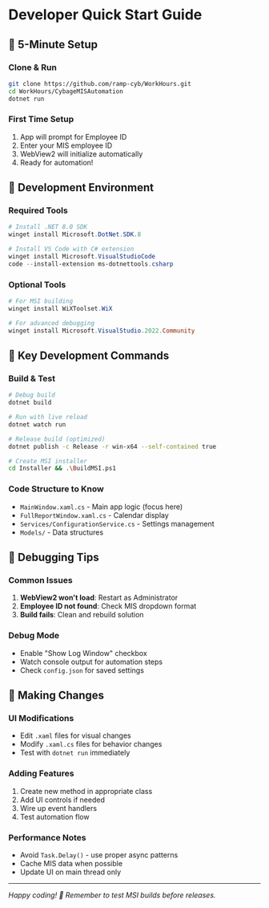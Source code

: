 # Developer Quick Start Guide

## 🎯 5-Minute Setup

### **Clone & Run**
```bash
git clone https://github.com/ramp-cyb/WorkHours.git
cd WorkHours/CybageMISAutomation
dotnet run
```

### **First Time Setup**
1. App will prompt for Employee ID
2. Enter your MIS employee ID
3. WebView2 will initialize automatically
4. Ready for automation!

## 🔧 Development Environment

### **Required Tools**
```powershell
# Install .NET 8.0 SDK
winget install Microsoft.DotNet.SDK.8

# Install VS Code with C# extension
winget install Microsoft.VisualStudioCode
code --install-extension ms-dotnettools.csharp
```

### **Optional Tools**
```powershell
# For MSI building
winget install WiXToolset.WiX

# For advanced debugging
winget install Microsoft.VisualStudio.2022.Community
```

## 🚀 Key Development Commands

### **Build & Test**
```bash
# Debug build
dotnet build

# Run with live reload
dotnet watch run

# Release build (optimized)
dotnet publish -c Release -r win-x64 --self-contained true

# Create MSI installer
cd Installer && .\BuildMSI.ps1
```

### **Code Structure to Know**
- `MainWindow.xaml.cs` - Main app logic (focus here)
- `FullReportWindow.xaml.cs` - Calendar display
- `Services/ConfigurationService.cs` - Settings management
- `Models/` - Data structures

## 🐛 Debugging Tips

### **Common Issues**
1. **WebView2 won't load**: Restart as Administrator
2. **Employee ID not found**: Check MIS dropdown format
3. **Build fails**: Clean and rebuild solution

### **Debug Mode**
- Enable "Show Log Window" checkbox
- Watch console output for automation steps
- Check `config.json` for saved settings

## 📝 Making Changes

### **UI Modifications**
- Edit `.xaml` files for visual changes
- Modify `.xaml.cs` files for behavior changes
- Test with `dotnet run` immediately

### **Adding Features**
1. Create new method in appropriate class
2. Add UI controls if needed
3. Wire up event handlers
4. Test automation flow

### **Performance Notes**
- Avoid `Task.Delay()` - use proper async patterns
- Cache MIS data when possible
- Update UI on main thread only

---

*Happy coding! 🚀 Remember to test MSI builds before releases.*
